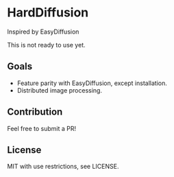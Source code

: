 HardDiffusion
=============

Inspired by EasyDiffusion

This is not ready to use yet.


Goals
-----

* Feature parity with EasyDiffusion, except installation.
* Distributed image processing.


Contribution
------------

Feel free to submit a PR!


License
-------

MIT with use restrictions, see LICENSE.